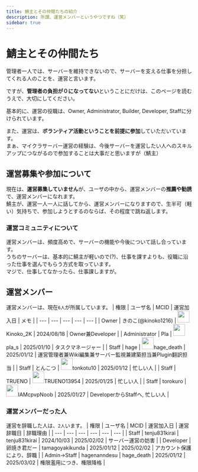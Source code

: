```yaml
---
title: 鯖主とその仲間たちの紹介
description: 所謂、運営メンバーというやつですね（笑）
sidebar: true
---
```

# 鯖主とその仲間たち
管理者一人では、サーバーを維持できないので、サーバーを支える仕事を分担してくれる人のことを、運営と言います。

ですが、**管理者の負担が０になってない**ということにだけは、このページを読むうえで、大切にしてください。

基本的に、運営の役職は、Owner, Administrator, Builder, Developer, Staffに分けられています。

また、運営は、**ボランティア活動ということを前提に参加**していただいています。<br>
まぁ、マイクラサーバー運営の経験は、今後サーバーを運営したい人へのスキルアップにつながるので参加することは大事だと思いますが（鯖主）

## 運営募集や参加について
現在は、**運営募集していません**が、ユーザの中から、運営メンバーの**推薦や勧誘**で、運営メンバーになれます。<br>
鯖主が、運営一人一人に話してから、運営メンバーになりますので、生半可（軽い）気持ちで、参加しようとするのならば、その程度で跳ね返します。

### 運営コミュニティについて
運営メンバーは、頻度高めで、サーバーの機能や今後について話し合っています。<br>
うちのサーバーは、基本的に鯖主が軽いので(?)、仕事を課すよりも、役職に沿った仕事を選んでもらう方式を取っています。<br>
マジで、仕事してなかったら、仕事課しますが。

## 運営メンバー
運営メンバーは、現在`6人`が所属しています。
| 権限 | ユーザ名 | MCID | 運営加入日 | メモ |
| --- | --- | --- | --- | --- |
| Owner | きのこ(@kinoko1216) | <img src="https://minotar.net/avatar/Kinoko_2K.png" width="32"/>Kinoko_2K | 2024/08/18 | Owner兼Developer |
| Administrator | Pla | <img src="https://minotar.net/avatar/pla_s.png" width="32"/>pla_s | 2025/01/10 | タスクマネージャー |
| Staff | hage | <img src="https://minotar.net/avatar/hage_death.png" width="32"/>hage_death | 2025/01/12 | 運営管理者兼Wiki編集兼サーバー監視兼建築担当兼Plugin翻訳担当 |
| Staff | とんこつ | <img src="https://minotar.net/avatar/tonkotu10.png" width="32"/>tonkotu10 | 2025/01/12 | 忙しい人 |
| Staff | TRUENO | <img src="https://minotar.net/avatar/TRUENO13954.png" width="32"/>TRUENO13954 | 2025/01/25 | 忙しい人 |
| Staff | torokuro | <img src="https://minotar.net/avatar/IAMcpvpNoob.png" width="32"/>IAMcpvpNoob | 2025/01/27 | DeveloperからStaffへ, 忙しい人 |

### 運営メンバーだった人
運営を辞職した人は、`2人`います。
| 権限 | ユーザ名 | MCID | 運営加入日 | 運営辞職日 | 辞職理由 |
| --- | --- | --- | --- | --- | --- |
| Staff | tenju831kirai | tenju831kirai | 2024/10/03 | 2025/02/02 | サーバー運営の妨害 |
| Developer | 卵焼き君だー | tamagoyakikunda | 2025/01/12 | 2025/02/02 | アカウント保護により、辞職 |
| Admin→Staff | hagenanndesu | hage_death | 2025/01/12 | 2025/03/02 | 権限濫用につき、権限降格 |
